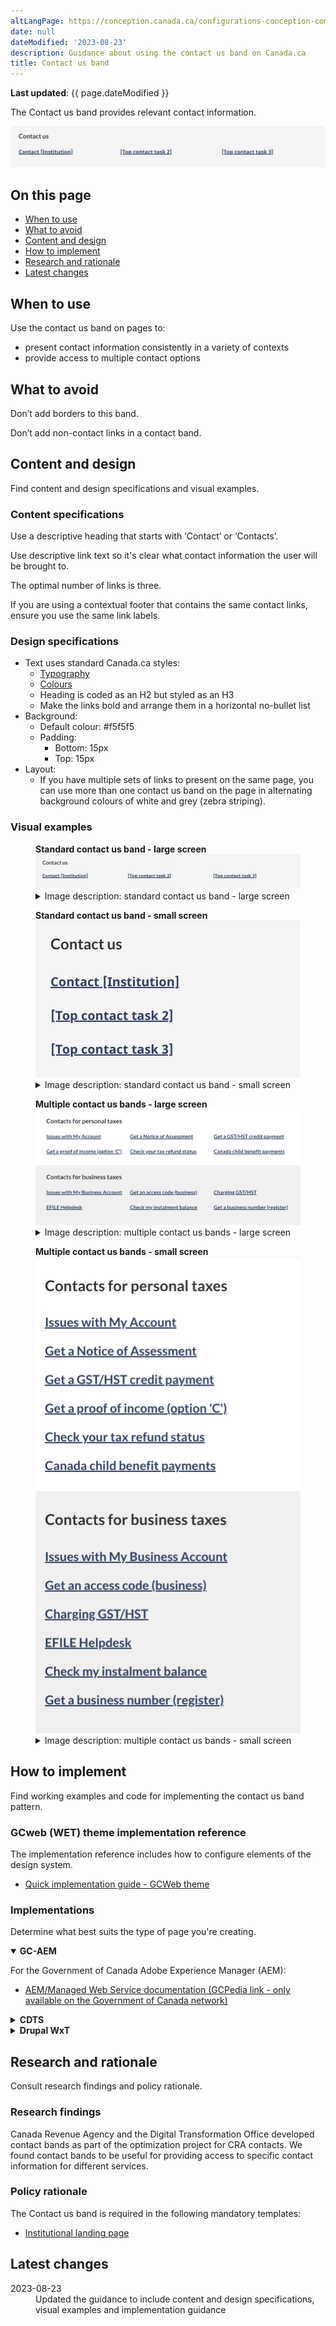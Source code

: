 ```yaml
---
altLangPage: https://conception.canada.ca/configurations-conception-communes/bande-de-coordonnees.html
date: null
dateModified: '2023-08-23'
description: Guidance about using the contact us band on Canada.ca
title: Contact us band
---
```

<p><strong>Last updated</strong>: {{ page.dateModified }}</p>
<p>The Contact us band provides relevant contact information.</p>
<div class="pattern-demo mrgn-tp-lg mrgn-bttm-xl"><img src="../images/contact-band-en.png" class="img-responsive" alt="" /></div>
<section>
    <h2>On this page</h2>
    <ul>
        <li><a href="#use">When to use</a></li>
        <li><a href="#avoid">What to avoid</a></li>
        <li><a href="#design">Content and design</a></li>
        <li><a href="#implement">How to implement</a></li>
        <li><a href="#research">Research and rationale</a></li>
        <li><a href="#latest">Latest changes</a></li>
    </ul>
</section>
<section>
    <h2 id="use">When to use</h2>
    <p>Use the contact us band on pages to:</p>
    <ul>
        <li>present contact information consistently in a variety of contexts</li>
        <li>provide access to multiple contact options</li>
    </ul>
</section>
<section>
    <h2 id="avoid">What to avoid</h2>
    <p>Don’t add borders to this band.</p>
    <p>Don’t add non-contact links in a contact band.</p>
</section>
<section>
    <h2 id="design">Content and design</h2>
    <p>Find content and design specifications and visual examples.</p>
    <h3>Content specifications</h3>
    <p>Use a descriptive heading that starts with ‘Contact’ or ‘Contacts’.</p>
    <p>Use descriptive link text so it's clear what contact information the user will be brought to.</p>
    <p>The optimal number of links is three.</p>
    <p>If you are using a contextual footer that contains the same contact links, ensure you use the same link labels.</p>
    <h3>Design specifications</h3>
    <ul>
        <li>
            Text uses standard Canada.ca styles:
            <ul>
                <li><a href="https://design.canada.ca/styles/typography.html">Typography</a></li>
                <li><a href="https://design.canada.ca/styles/colours.html">Colours</a></li>
                <li>Heading is coded as an H2 but styled as an H3</li>
                <li>Make the links bold and arrange them in a horizontal no-bullet list</li>
            </ul>
        </li>
        <li>
            Background:
            <ul>
                <li>Default colour: #f5f5f5</li>
                <li>
                    Padding:
                    <ul>
                        <li>Bottom: 15px</li>
                        <li>Top: 15px</li>
                    </ul>
                </li>
            </ul>
        </li>
        <li>
            Layout:
            <ul>
                <li>If you have multiple sets of links to present on the same page, you can use more than one contact us band on the page in alternating background colours of white and grey (zebra striping).</li>
            </ul>
        </li>
    </ul>
    <h3>Visual examples</h3>
    <div class="pattern-demo mrgn-tp-md mrgn-bttm-md">
        <figure class="mrgn-tp-md mrgn-bttm-lg">
            <figcaption><b>Standard contact us band - large screen</b></figcaption>
            <img src="../images/contact-band-en.png" class="img-responsive" alt="Contact us band for large screens. Text version below:" />
            <details>
                <summary class="wb-toggle" data-toggle='{"print":"on"}'>Image description: standard contact us band - large screen</summary>
                <p>A horizontal grey band with a Contact us heading followed by three links in a single row. The first link is Contact [Institution], the following links are placeholders for top contact tasks.</p>
            </details>
        </figure>
    </div>
    <div class="pattern-demo mrgn-tp-md mrgn-bttm-md">
        <figure class="mrgn-tp-md mrgn-bttm-lg">
            <figcaption><b>Standard contact us band - small screen</b></figcaption>
            <img src="../images/contact-band-sm-en.png" class="img-responsive" alt="Contact us band for small screens. Text version below:" />
            <details>
                <summary class="wb-toggle" data-toggle='{"print":"on"}'>Image description: standard contact us band - small screen</summary>
                <p>A single column with light grey shading in the background. A Contact us heading is followed by three links. The first link is Contact [Institution], the following links are placeholders for top contact tasks.</p>
            </details>
        </figure>
    </div>
    <div class="pattern-demo mrgn-tp-md mrgn-bttm-md">
        <figure class="mrgn-tp-md mrgn-bttm-lg">
            <figcaption><b>Multiple contact us bands - large screen</b></figcaption>
            <img src="../images/contact-band-multi-en.png" class="img-responsive" alt="Multiple contact us bands for large screens. Text version below:" />
            <details>
                <summary class="wb-toggle" data-toggle='{"print":"on"}'>Image description: multiple contact us bands - large screen</summary>
                <p>A horizontal white band with a Contacts for [subject] heading followed by six links. The links are presented in two rows with three links in each row.</p>
                <p>Following the white band is a horizontal grey band with a Contacts for [subject] heading followed by six links. The links are presented in two rows with three links in each row.</p>
            </details>
        </figure>
    </div>
    <div class="pattern-demo mrgn-tp-md mrgn-bttm-md">
        <figure class="mrgn-tp-md mrgn-bttm-lg">
            <figcaption><b>Multiple contact us bands - small screen</b></figcaption>
            <img src="../images/contact-band-multi-sm-en.png" class="img-responsive" alt="Multiple contact us bands for small screens. Text version below:" />
            <details>
                <summary class="wb-toggle" data-toggle='{"print":"on"}'>Image description: multiple contact us bands - small screen </summary>
                <p>A single column with white shading contains a Contacts for [subject] heading followed by six links.</p>
                <p>Following that column is a single column with grey shading contains a Contacts for [subject] heading followed by six links.</p>
            </details>
        </figure>
    </div>
</section>
<section>
    <h2 id="implement">How to implement</h2>
    <p>Find working examples and code for implementing the contact us band pattern.</p>
    <h3>GCweb (WET) theme implementation reference</h3>
    <p>The implementation reference includes how to configure elements of the design system.</p>
    <ul>
        <li><a href="https://wet-boew.github.io/GCWeb/docs/implementing-en.html">Quick implementation guide - GCWeb theme</a></li>
    </ul>
    <h3>Implementations</h3>
    <p>Determine what best suits the type of page you're creating.</p>
    <div class="row">
        <div class="col-md-8">
            <div class="wb-tabs mrgn-tp-lg">
                <div class="tabpanels">
                    <details id="004" open="open">
                        <summary><strong>GC-AEM</strong></summary>
                        <p class="mrgn-tp-lg">For the Government of Canada Adobe Experience Manager (AEM):</p>
                        <ul>
                            <li><a href="https://www.gcpedia.gc.ca/wiki/AEM_GC-specific_Documentation_6.5">AEM/Managed Web Service documentation (GCPedia link - only available on the Government of Canada network)</a></li>
                        </ul>
                    </details>
                    <details id="005">
                        <summary><strong>CDTS</strong></summary>
                        <p class="mrgn-tp-lg">For the Centrally Deployed Templates Solution (CDTS):</p>
                        <ul>
                            <li><a href="https://cenw-wscoe.github.io/sgdc-cdts/docs/index-en.html">CDTS documentation</a></li>
                        </ul>
                    </details>
                    <details id="006">
                        <summary><strong>Drupal WxT</strong></summary>
                        <p class="mrgn-tp-lg">For Drupal WxT:</p>
                        <ul>
                            <li><a href="https://drupalwxt.github.io/">Drupal WxT documentation</a></li>
                        </ul>
                    </details>
                </div>
            </div>
        </div>
    </div>
</section>
<section>
    <h2 id="research">Research and rationale</h2>
    <p>Consult research findings and policy rationale.</p>
    <h3>Research findings</h3>
    <p>
        Canada Revenue Agency and the Digital Transformation Office developed contact bands as part of the optimization project for CRA contacts. We found contact bands to be useful for providing access to specific contact information for
        different services.
    </p>
    <h3>Policy rationale</h3>
    <p>The Contact us band is required in the following mandatory templates:</p>
    <ul>
        <li><a href="https://design.canada.ca/mandatory-templates/institutional-profile-pages.html">Institutional landing page</a></li>
    </ul>
</section>
<section>
    <h2 id="latest">Latest changes</h2>
    <dl class="dl-horizontal">
        <dt>
            <time datetime="2023-08-23" class="link-muted">2023-08-23</time>
        </dt>
        <dd>Updated the guidance to include content and design specifications, visual examples and implementation guidance</dd>
    </dl>
</section>
